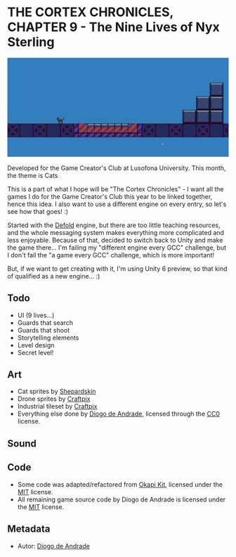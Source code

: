 # THE CORTEX CHRONICLES, CHAPTER 9 - The Nine Lives of Nyx Sterling

![GameScreenshot](screenshots/cat_game.gif)

Developed for the Game Creator's Club at Lusofona University.
This month, the theme is Cats

This is a part of what I hope will be "The Cortex Chronicles" - I want all the games I do for the Game Creator's Club this year to be linked together, hence this idea.
I also want to use a different engine on every entry, so let's see how that goes! :)

Started with the [Defold](https://defold.com/) engine, but there are too little teaching resources, and the whole messaging system makes everything more complicated and less enjoyable.
Because of that, decided to switch back to Unity and make the game there... I'm failing my "different engine every GCC" challenge, but I don't fail the "a game every GCC" challenge, which is more important! 

But, if we want to get creating with it, I'm using Unity 6 preview, so that kind of qualified as a new engine... :)

## Todo

* UI (9 lives...)
* Guards that search
* Guards that shoot
* Storytelling elements
* Level design
* Secret level!

## Art

- Cat sprites by [Shepardskin](https://opengameart.org/users/shepardskin)
- Drone sprites by [Craftpix]
- Industrial tileset by [Craftpix]
- Everything else done by [Diogo de Andrade], licensed through the [CC0] license.

## Sound

## Code

- Some code was adapted/refactored from [Okapi Kit], licensed under the [MIT] license.
- All remaining game source code by Diogo de Andrade is licensed under the [MIT] license.

## Metadata

- Autor: [Diogo de Andrade]

[Diogo de Andrade]:https://github.com/DiogoDeAndrade
[CC0]:https://creativecommons.org/publicdomain/zero/1.0/
[CC-BY 3.0]:https://creativecommons.org/licenses/by/3.0/
[CC-BY-SA 4.0]:http://creativecommons.org/licenses/by-sa/4.0/
[MIT]:LICENSE
[Craftpix]:https://craftpix.net
[Okapi Kit]:https://github.com/VideojogosLusofona/OkapiKit